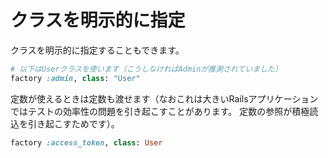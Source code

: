 # クラスを明示的に指定

クラスを明示的に指定することもできます。

```ruby
# 以下はUserクラスを使います（こうしなければAdminが推測されていました）
factory :admin, class: "User"
```

定数が使えるときは定数も渡せます（なおこれは大きいRailsアプリケーションではテストの効率性の問題を引き起こすことがあります。
定数の参照が積極読込を引き起こすためです）。

```ruby
factory :access_token, class: User
```
